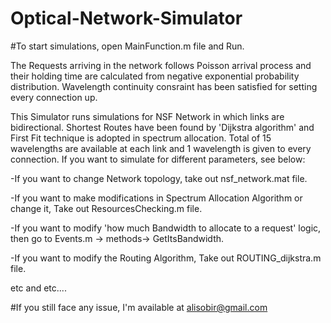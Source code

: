# Optical-Network-Simulator
#To start simulations, open MainFunction.m file and Run.

The Requests arriving in the network follows Poisson arrival process and their holding time are calculated from negative exponential probability distribution. Wavelength continuity consraint has been satisfied for setting every connection up. 

This Simulator runs simulations for NSF Network in which links are bidirectional. Shortest Routes have been found by 'Dijkstra algorithm' and First Fit technique is adopted in spectrum allocation. Total of 15 wavelengths are available at each link and 1 wavelength is given to every connection. If you want to simulate for different parameters, see below:  

-If you want to change Network topology, take out nsf_network.mat file.

-If you want to make modifications in Spectrum Allocation Algorithm or change it, Take out ResourcesChecking.m file.

-If you want to modify 'how much Bandwidth to allocate to a request' logic, then go to Events.m -> methods-> GetItsBandwidth.

-If you want to modify the Routing Algorithm, Take out ROUTING_dijkstra.m file.

etc and etc....



#If you still face any issue, I'm available at alisobir@gmail.com
